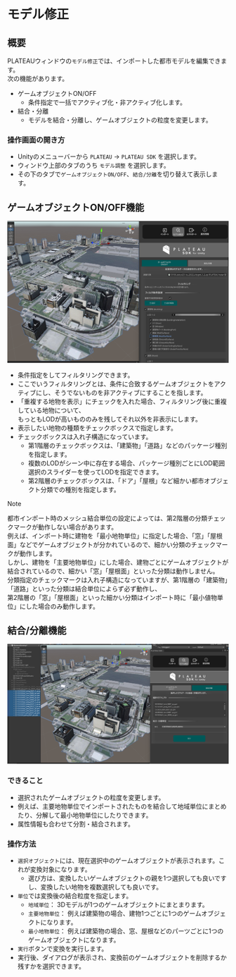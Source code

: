 ﻿# モデル修正

## 概要

PLATEAUウィンドウの`モデル修正`では、インポートした都市モデルを編集できます。  
次の機能があります。
- ゲームオブジェクトON/OFF
  - 条件指定で一括でアクティブ化・非アクティブ化します。
- 結合・分離
  - モデルを結合・分離し、ゲームオブジェクトの粒度を変更します。

### 操作画面の開き方

- Unityのメニューバーから `PLATEAU` → `PLATEAU SDK` を選択します。
- ウィンドウ上部のタブのうち `モデル調整` を選択します。
- その下のタブで`ゲームオブジェクトON/OFF`、`結合/分離`を切り替えて表示します。
  

## ゲームオブジェクトON/OFF機能
![](../resources/manual/cityAdjust/gameObjOnOff.png)
- 条件指定をしてフィルタリングできます。
- ここでいうフィルタリングとは、条件に合致するゲームオブジェクトをアクティブにし、そうでないものを非アクティブにすることを指します。
- 「重複する地物を表示」にチェックを入れた場合、フィルタリング後に重複している地物について、  
  もっともLODが高いもののみを残してそれ以外を非表示にします。
- 表示したい地物の種類をチェックボックスで指定します。
- チェックボックスは入れ子構造になっています。
  - 第1階層のチェックボックスは、「建築物」「道路」などのパッケージ種別を指定します。
  - 複数のLODがシーン中に存在する場合、パッケージ種別ごとにLOD範囲選択のスライダーを使ってLODを指定できます。
  - 第2階層のチェックボックスは、「ドア」「屋根」など細かい都市オブジェクト分類での種別を指定します。

> [!NOTE]  
> 都市インポート時のメッシュ結合単位の設定によっては、第2階層の分類チェックマークが動作しない場合があります。  
> 例えば、インポート時に建物を「最小地物単位」に指定した場合、「窓」「屋根面」などでゲームオブジェクトが分かれているので、細かい分類のチェックマークが動作します。  
> しかし、建物を「主要地物単位」にした場合、建物ごとにゲームオブジェクトが結合されているので、細かい「窓」「屋根面」といった分類は動作しません。  
> 分類指定のチェックマークは入れ子構造になっていますが、第1階層の「建築物」「道路」といった分類は結合単位によらず必ず動作し、  
> 第2階層の「窓」「屋根面」といった細かい分類はインポート時に「最小値物単位」にした場合のみ動作します。


## 結合/分離機能
![](../resources/manual/cityAdjust/splitCombineWindow.png)

### できること

- 選択されたゲームオブジェクトの粒度を変更します。
- 例えば、主要地物単位でインポートされたものを結合して地域単位にまとめたり、分解して最小地物単位にしたりできます。
- 属性情報も合わせて分割・結合されます。

### 操作方法

- `選択オブジェクト`には、現在選択中のゲームオブジェクトが表示されます。これが変換対象になります。
  - 選び方は、変換したいゲームオブジェクトの親を1つ選択しても良いですし、変換したい地物を複数選択しても良いです。
- `単位`では変換後の結合粒度を指定します。
  - `地域単位`： 3Dモデルが1つのゲームオブジェクトにまとまります。
  - `主要地物単位`： 例えば建築物の場合、建物1つごとに1つのゲームオブジェクトになります。
  - `最小地物単位`： 例えば建築物の場合、窓、屋根などのパーツごとに1つのゲームオブジェクトになります。
- `実行`ボタンで変換を実行します。
- 実行後、ダイアログが表示され、変換前のゲームオブジェクトを削除するか残すかを選択できます。